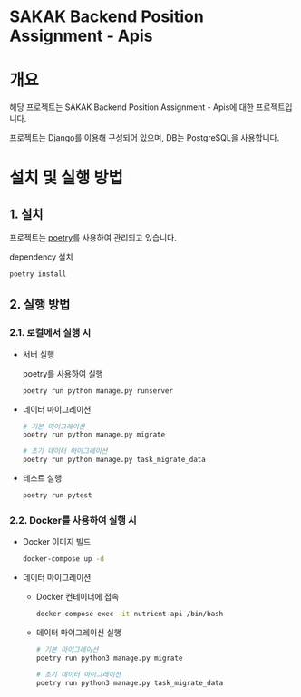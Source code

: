 # SAKAK Backend Position Assignment - Apis

# 개요

해당 프로젝트는 SAKAK Backend Position Assignment - Apis에 대한 프로젝트입니다.

프로젝트는 Django를 이용해 구성되어 있으며, DB는 PostgreSQL을 사용합니다.

# 설치 및 실행 방법

## 1. 설치

프로젝트는 [poetry](https://python-poetry.org/docs/)를 사용하여 관리되고 있습니다.

dependency 설치

```bash
poetry install
```

## 2. 실행 방법

### 2.1. 로컬에서 실행 시

- 서버 실행

  poetry를 사용하여 실행

  ```bash
  poetry run python manage.py runserver
  ```

- 데이터 마이그레이션

  ```bash
  # 기본 마이그레이션
  poetry run python manage.py migrate

  # 초기 데이터 마이그레이션
  poetry run python manage.py task_migrate_data
  ```

- 테스트 실행

  ```bash
  poetry run pytest
  ```

### 2.2. Docker를 사용하여 실행 시

- Docker 이미지 빌드

  ```bash
  docker-compose up -d
  ```

- 데이터 마이그레이션

  - Docker 컨테이너에 접속

    ```bash
    docker-compose exec -it nutrient-api /bin/bash
    ```

  - 데이터 마이그레이션 실행

    ```bash
    # 기본 마이그레이션
    poetry run python3 manage.py migrate

    # 초기 데이터 마이그레이션
    poetry run python3 manage.py task_migrate_data
    ```